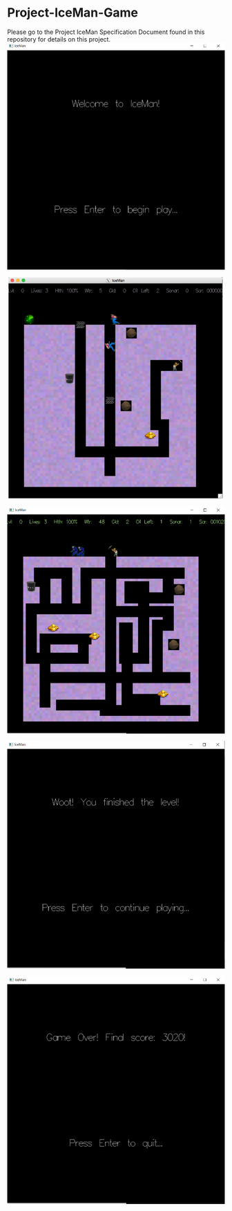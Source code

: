 # Project-IceMan-Game

Please go to the Project IceMan Specification Document found in this repository for details on this project.
![](images/image2.png)

![](images/image1.png)

![](images/image4.png)

![](images/image5.png)

![](images/image6.png)

